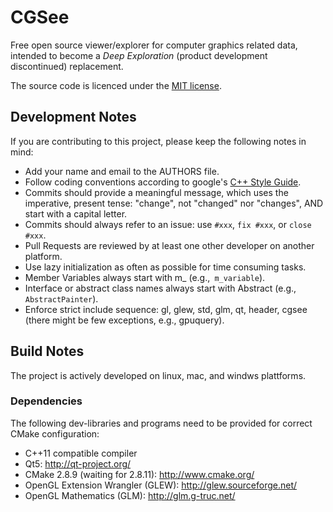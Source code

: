 # CGSee

Free open source viewer/explorer for computer graphics related data, intended to become a *Deep Exploration* (product development discontinued) replacement.

The source code is licenced under the [MIT license](http://opensource.org/licenses/MIT).

## Development Notes

If you are contributing to this project, please keep the following notes in mind:
* Add your name and email to the AUTHORS file.
* Follow coding conventions according to google's [C++ Style Guide](http://google-styleguide.googlecode.com/svn/trunk/cppguide.xml).
* Commits should provide a meaningful  message, which uses the imperative, present tense: "change", not "changed" nor "changes", AND start with a capital letter.
* Commits should always refer to an issue: use ```#xxx```, ```fix #xxx```, or ```close #xxx```.
* Pull Requests are reviewed by at least one other developer on another platform.
* Use lazy initialization as often as possible for time consuming tasks.
* Member Variables always start with m_ (e.g.,``` m_variable```).
* Interface or abstract class names always start with Abstract (e.g., ```AbstractPainter```).
* Enforce strict include sequence: gl, glew, std, glm, qt, header, cgsee (there might be few exceptions, e.g., gpuquery).

## Build Notes

The project is actively developed on linux, mac, and windws plattforms.

### Dependencies

The following dev-libraries and programs need to be provided for correct CMake configuration:
* C++11 compatible compiler
* Qt5: http://qt-project.org/
* CMake 2.8.9 (waiting for 2.8.11): http://www.cmake.org/
* OpenGL Extension Wrangler (GLEW): http://glew.sourceforge.net/
* OpenGL Mathematics (GLM): http://glm.g-truc.net/
